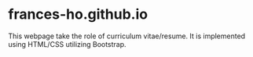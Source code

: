 # frances-ho.github.io

This webpage take the role of curriculum vitae/resume. It is implemented using HTML/CSS utilizing Bootstrap. 
